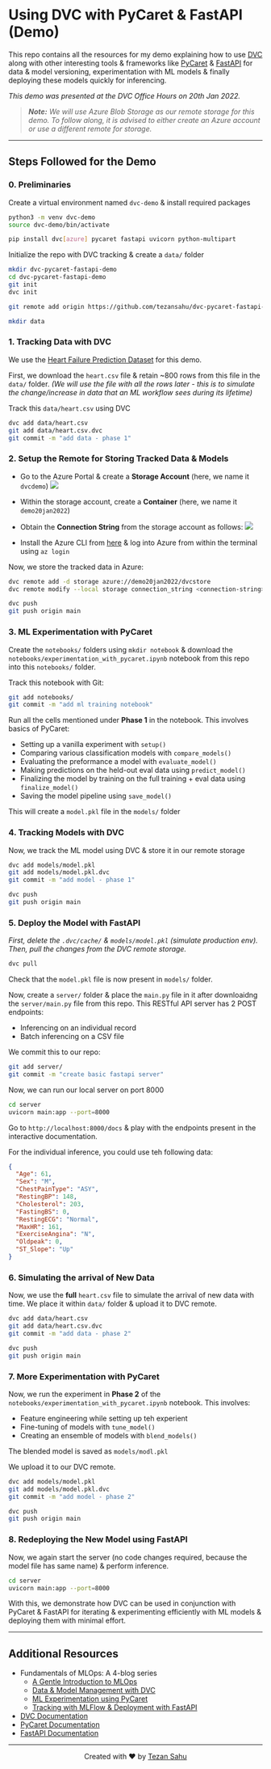 # Using DVC with PyCaret & FastAPI (Demo)

This repo contains all the resources for my demo explaining how to use [DVC](https://dvc.org/) along with other interesting tools & frameworks like [PyCaret](https://pycaret.org/) & [FastAPI](https://fastapi.tiangolo.com/) for data & model versioning, experimentation with ML models & finally deploying these models quickly for inferencing.

_This demo was presented at the DVC Office Hours on 20th Jan 2022._

> _**Note:** We will use Azure Blob Storage as our remote storage for this demo. To follow along, it is advised to either create an Azure account or use a different remote for storage._

***

## Steps Followed for the Demo

### 0. Preliminaries

Create a virtual environment named `dvc-demo` & install required packages

```bash
python3 -m venv dvc-demo
source dvc-demo/bin/activate

pip install dvc[azure] pycaret fastapi uvicorn python-multipart
```

Initialize the repo with DVC tracking & create a `data/` folder

```bash
mkdir dvc-pycaret-fastapi-demo
cd dvc-pycaret-fastapi-demo
git init
dvc init

git remote add origin https://github.com/tezansahu/dvc-pycaret-fastapi-demo.git

mkdir data
```

### 1. Tracking Data with DVC

We use the [Heart Failure Prediction Dataset](https://www.kaggle.com/fedesoriano/heart-failure-prediction) for this demo.

First, we download the `heart.csv` file & retain ~800 rows from this file in the `data/` folder. _(We will use the file with all the rows later - this is to simulate the change/increase in data that an ML workflow sees during its lifetime)_

Track this `data/heart.csv` using DVC

```bash
dvc add data/heart.csv
git add data/heart.csv.dvc
git commit -m "add data - phase 1"
```

### 2. Setup the Remote for Storing Tracked Data & Models

- Go to the Azure Portal & create a **Storage Account** (here, we name it `dvcdemo`)
  ![](./images/azure_create_storage_account.png)

- Within the storage account, create a **Container** (here, we name it `demo20jan2022`)

- Obtain the **Connection String** from the storage account as follows:
  ![](./images/azure_connection_string.png) 

- Install the Azure CLI from [here](https://docs.microsoft.com/en-us/cli/azure/install-azure-cli-windows?tabs=azure-cli) & log into Azure from within the terminal using `az login`

Now, we store the tracked data in Azure:

```bash
dvc remote add -d storage azure://demo20jan2022/dvcstore
dvc remote modify --local storage connection_string <connection-string>

dvc push
git push origin main
```

### 3. ML Experimentation with PyCaret

Create the `notebooks/` folders using `mkdir notebook` & download the `notebooks/experimentation_with_pycaret.ipynb` notebook from this repo into this `notebooks/` folder.

Track this notebook with Git:

```bash
git add notebooks/
git commit -m "add ml training notebook"
```

Run all the cells mentioned under **Phase 1** in the notebook. This involves basics of PyCaret:
- Setting up a vanilla experiment with `setup()`
- Comparing various classification models with `compare_models()`
- Evaluating the preformance a model with `evaluate_model()`
- Making predictions on the held-out eval data using `predict_model()`
- Finalizing the model by training on the full training + eval data using `finalize_model()`
- Saving the model pipeline using `save_model()`

This will create a `model.pkl` file in the `models/` folder

### 4. Tracking Models with DVC

Now, we track the ML model using DVC & store it in our remote storage

```bash
dvc add models/model.pkl
git add models/model.pkl.dvc
git commit -m "add model - phase 1"

dvc push
git push origin main
```

### 5. Deploy the Model with FastAPI

_First, delete the `.dvc/cache/` & `models/model.pkl` (simulate production env). Then, pull the changes from the DVC remote storage._

```bash
dvc pull
```

Check that the `model.pkl` file is now present in `models/` folder.

Now, create a `server/` folder & place the `main.py` file in it after downloaidng the `server/main.py` file from this repo. This RESTful API server has 2 POST endpoints:
- Inferencing on an individual record
- Batch inferencing on a CSV file

We commit this to our repo:

```bash
git add server/
git commit -m "create basic fastapi server"
```

Now, we can run our local server on port 8000

```bash
cd server
uvicorn main:app --port=8000
```

Go to `http://localhost:8000/docs` & play with the endpoints present in the interactive documentation. 

For the individual inference, you could use teh following data:

```json
{
  "Age": 61,
  "Sex": "M",
  "ChestPainType": "ASY",
  "RestingBP": 148,
  "Cholesterol": 203,
  "FastingBS": 0,
  "RestingECG": "Normal",
  "MaxHR": 161,
  "ExerciseAngina": "N",
  "Oldpeak": 0,
  "ST_Slope": "Up"
}
```

### 6. Simulating the arrival of New Data

Now, we use the **full** `heart.csv` file to simulate the arrival of new data with time. We place it within `data/` folder & upload it to DVC remote.

```bash
dvc add data/heart.csv
git add data/heart.csv.dvc
git commit -m "add data - phase 2"

dvc push
git push origin main
```

### 7. More Experimentation with PyCaret

Now, we run the experiment in **Phase 2** of the `notebooks/experimentation_with_pycaret.ipynb` notebook. This involves:
- Feature engineering while setting up teh experient
- Fine-tuning of models with `tune_model()`
- Creating an ensemble of models with `blend_models()`

The blended model is saved as `models/modl.pkl`

We upload it to our DVC remote.

```bash
dvc add models/model.pkl
git add models/model.pkl.dvc
git commit -m "add model - phase 2"

dvc push
git push origin main
```
### 8. Redeploying the New Model using FastAPI

Now, we again start the server (no code changes required, because the model file has same name) & perform inference.

```bash
cd server
uvicorn main:app --port=8000
```

With this, we demonstrate how DVC can be used in conjunction with PyCaret & FastAPI for iterating & experimenting efficiently with ML models & deploying them with minimal effort.

***

## Additional Resources

- Fundamentals of MLOps: A 4-blog series
    - [A Gentle Introduction to MLOps](https://medium.com/analytics-vidhya/fundamentals-of-mlops-part-1-a-gentle-introduction-to-mlops-1b184d2c32a8)
    - [Data & Model Management with DVC](https://medium.com/analytics-vidhya/fundamentals-of-mlops-part-2-data-model-management-with-dvc-6be2ad284ec4)
    - [ML Experimentation using PyCaret](https://medium.com/analytics-vidhya/fundamentals-of-mlops-part-3-ml-experimentation-using-pycaret-747f14e4c28d)
    - [Tracking with MLFlow & Deployment with FastAPI](https://medium.com/analytics-vidhya/fundamentals-of-mlops-part-4-tracking-with-mlflow-deployment-with-fastapi-61614115436)
- [DVC Documentation](https://dvc.org/doc)
- [PyCaret Documentation](https://pycaret.gitbook.io/docs/)
- [FastAPI Documentation](https://fastapi.tiangolo.com/)

***

<p align="center">Created with ❤️ by <a href="https://www.linkedin.com/in/tezan-sahu/">Tezan Sahu</a></p>
